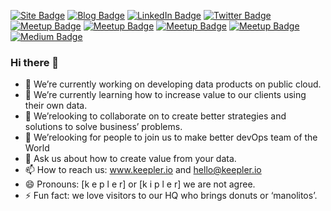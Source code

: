 
[![Site Badge](https://img.shields.io/badge/Site-blue?logo=apache&logoColor=Green&labelColor=white)](https://keepler.io/)
[![Blog Badge](https://img.shields.io/badge/Blog-blue?logo=wordpress&logoColor=Blue&labelColor=white)](https://keepler.io/en/blog/)
[![LinkedIn Badge](https://img.shields.io/badge/LinkedIn-blue?logo=Linkedin&logoColor=blue&labelColor=white)](https://www.linkedin.com/organization-guest/company/keepler)
[![Twitter Badge](https://img.shields.io/badge/Twitter-blue?logo=twitter&logoColor=white&link=https://twitter.com/keepler_io)](https://twitter.com/keepler_io)
[![Meetup Badge](https://img.shields.io/badge/Instagram-blue?logo=instagram&logoColor=Orange&labelColor=white)](https://www.instagram.com/keepler.io/)
[![Meetup Badge](https://img.shields.io/badge/YouTube-blue?logo=youtube&logoColor=Red&labelColor=white)](https://www.youtube.com/channel/UCDvH9CdAlFD-B-6RGFgt2zw/videos)
[![Meetup Badge](https://img.shields.io/badge/flickr-blue?logo=flickr&logoColor=Red&labelColor=white)](https://www.flickr.com/photos/keepler/)
[![Meetup Badge](https://img.shields.io/badge/meetup-blue?logo=Meetup&logoColor=Red&labelColor=white)](https://www.meetup.com/es-ES/datatech-agileculture/)
[![Medium Badge](https://img.shields.io/badge/Medium-blue?logo=Medium&logoColor=Green&labelColor=white)](https://medium.com/keepler)

### Hi there 👋

- 🔭 We’re currently working on developing data products on public cloud.
- 🌱 We’re currently learning how to increase value to our clients using their own data.
- 👯 We’relooking to collaborate on to create better strategies and solutions to solve business’ problems.
- 🤔 We’relooking for people to join us to make better devOps team of the World
- 💬 Ask us about how to create value from your data.
- 📫 How to reach us: www.keepler.io and hello@keepler.io
- 😄 Pronouns: [k e p l e r] or [k i p l e r] we are not agree.
- ⚡ Fun fact: we love visitors to our HQ who brings donuts or ‘manolitos’.
